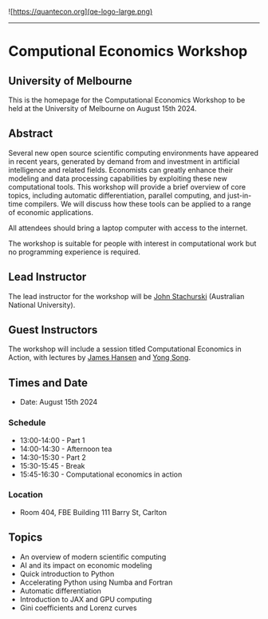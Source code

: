 ![https://quantecon.org](qe-logo-large.png)

----

# Computional Economics Workshop

## University of Melbourne 


This is the homepage for the Computational Economics
Workshop to be held at the University of Melbourne on August 15th 2024.

## Abstract

Several new open source scientific computing environments have appeared in
recent years, generated by demand from and investment in artificial intelligence
and related fields.  Economists can greatly enhance their modeling and data
processing capabilities by exploiting these new computational tools.  This
workshop will provide a brief overview of core topics, including automatic
differentiation, parallel computing, and just-in-time compilers. We will discuss
how these tools can be applied to a range of economic applications.

All attendees should bring a laptop computer with access to the internet.

The workshop is suitable for people with interest in computational work but no
programming experience is required.


## Lead Instructor

The lead instructor for the workshop will be [John Stachurski](https://johnstachurski.net/) (Australian National University).

## Guest Instructors

The workshop will include a session titled Computational Economics in Action, with lectures by [James Hansen](https://sites.google.com/site/jamesfrhansen/home) and [Yong Song](https://sites.google.com/view/ysong1).

## Times and Date

* Date: August 15th 2024

### Schedule

* 13:00-14:00 - Part 1
* 14:00-14:30 - Afternoon tea
* 14:30-15:30 - Part 2
* 15:30-15:45 - Break
* 15:45-16:30 - Computational economics in action

### Location

* Room 404, FBE Building 111 Barry St, Carlton


## Topics

* An overview of modern scientific computing
* AI and its impact on economic modeling
* Quick introduction to Python
* Accelerating Python using Numba and Fortran
* Automatic differentiation
* Introduction to JAX and GPU computing
* Gini coefficients and Lorenz curves



